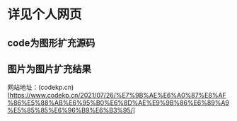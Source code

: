 # 详见个人网页
## code为图形扩充源码
## 图片为图片扩充结果
网站地址：(codekp.cn)[https://www.codekp.cn/2021/07/26/%E7%9B%AE%E6%A0%87%E8%AF%86%E5%88%AB%E6%95%B0%E6%8D%AE%E9%9B%86%E6%89%A9%E5%85%85%E6%96%B9%E6%B3%95/]
